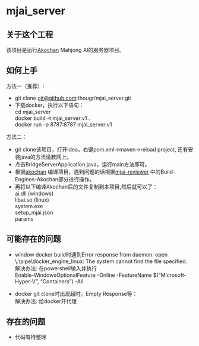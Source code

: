 # mjai_server

## 关于这个工程
该项目是运行[Akochan](https://github.com/critter-mj/akochan) Mahjong AI的服务器项目。 

## 如何上手
方法一（推荐）:
* git clone git@github.com:thougr/mjai_server.git
* 下载docker，执行以下语句：  
  cd mjai_server  
  docker build -t mjai_server:v1 .  
  docker run -p 8787:8787 mjai_server:v1

方法二：
* git clone该项目，打开idea，右键pom.xml->maven->reload project, 还有安装java的方法请教网上。
* 点击BridgeServerApplication.java，运行main方法即可。
* 根据[akochan](https://github.com/critter-mj/akochan) 编译项目，遇到问题的话根据[mjai-reviewer](https://github.com/Equim-chan/mjai-reviewer)
中的Build-Engines-Akochan部分进行操作。
* 再将以下编译Akochan后的文件复制到本项目,然后就可以了：  
  ai.dll (windows)  
  libai.so (linux)  
  system.exe  
  setup_mjai.json  
  params  

## 可能存在的问题
* window docker build时遇到Error response from daemon: open \\.\pipe\docker_engine_linux: The system cannot
  find the file specified.
解决办法: 在powershell输入并执行  
Enable-WindowsOptionalFeature -Online -FeatureName $(“Microsoft-Hyper-V”, “Containers”) -All

* docker git clone时出现超时，Empty Response等：  
解决办法: 给docker开代理
## 存在的问题
* 代码有待整理
